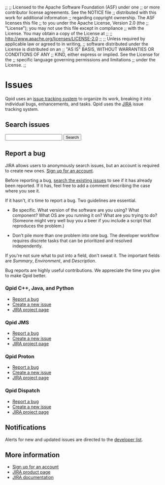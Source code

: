;;
;; Licensed to the Apache Software Foundation (ASF) under one
;; or more contributor license agreements.  See the NOTICE file
;; distributed with this work for additional information
;; regarding copyright ownership.  The ASF licenses this file
;; to you under the Apache License, Version 2.0 (the
;; "License"); you may not use this file except in compliance
;; with the License.  You may obtain a copy of the License at
;; 
;;   http://www.apache.org/licenses/LICENSE-2.0
;; 
;; Unless required by applicable law or agreed to in writing,
;; software distributed under the License is distributed on an
;; "AS IS" BASIS, WITHOUT WARRANTIES OR CONDITIONS OF ANY
;; KIND, either express or implied.  See the License for the
;; specific language governing permissions and limitations
;; under the License.
;;

# Issues

Qpid uses an
[issue tracking system](http://en.wikipedia.org/wiki/Issue_tracking_system)
to organize its work, breaking it into individual bugs, enhancements,
and tasks.  Qpid uses the
[JIRA](http://www.atlassian.com/software/jira/overview) issue tracking
system.

## Search issues

<form id="-jira-search-form">
  <input name="text" type="text"/>
  <button type="submit">Search</button>
</form>

## Report a bug

JIRA allows users to anonymously search issues, but an account is
required to create new ones.  [Sign up for an
account](https://issues.apache.org/jira/secure/Signup!default.jspa).

Before reporting a bug, [search the existing issues](#search-issues)
to see if it has already been reported.  If it has, feel free to add a
comment describing the case where you see it.

If it hasn't, it's time to report a bug.  Two guidelines are
essential.

 - Be specific.  What version of the software are you using?  What
   component?  What OS are you running it on?  What are you trying to
   do?  (Someone might very well buy you a beer if you include a
   script that reproduces the problem.)

 - Don't pile more than one problem into one bug.  The developer
   workflow requires discrete tasks that can be prioritized and
   resolved independently.

If you're not sure what to put into a field, don't sweat it.  The
important fields are *Summary*, *Environment*, and *Description*.

Bug reports are highly useful contributions.  We appreciate the time
you give to make Qpid better.

<div class="flex" markdown="1">
<section markdown="1">

### Qpid C++, Java, and Python

 - [Report a bug](https://issues.apache.org/jira/secure/CreateIssue.jspa?pid=12310520&amp;issuetype=1&amp;priority=3)
 - [Create a new issue](https://issues.apache.org/jira/secure/CreateIssue.jspa?pid=12310520)
 - [JIRA project page](https://issues.apache.org/jira/browse/QPID)

</section>
<section markdown="1">

### Qpid JMS

 - [Report a bug](https://issues.apache.org/jira/secure/CreateIssue.jspa?pid=12314524&amp;issuetype=1&amp;priority=3)
 - [Create a new issue](https://issues.apache.org/jira/secure/CreateIssue.jspa?pid=12314524)
 - [JIRA project page](https://issues.apache.org/jira/browse/QPIDJMS)

</section>
<section markdown="1">

### Qpid Proton

 - [Report a bug](https://issues.apache.org/jira/secure/CreateIssue.jspa?pid=12313720&amp;issuetype=1&amp;priority=3)
 - [Create a new issue](https://issues.apache.org/jira/secure/CreateIssue.jspa?pid=12313720)
 - [JIRA project page](https://issues.apache.org/jira/browse/PROTON)

</section>
<section markdown="1">

### Qpid Dispatch

 - [Report a bug](https://issues.apache.org/jira/secure/CreateIssue.jspa?pid=12315321&amp;issuetype=1&amp;priority=3)
 - [Create a new issue](https://issues.apache.org/jira/secure/CreateIssue.jspa?pid=12315321)
 - [JIRA project page](https://issues.apache.org/jira/browse/DISPATCH)

</section>
</div>

## Notifications

Alerts for new and updated issues are directed to the
[developer list]({{site.url}}/discussion.html#mailing-lists).

## More information

 - [Sign up for an account](https://issues.apache.org/jira/secure/Signup!default.jspa)
 - [JIRA product page](http://www.atlassian.com/software/jira/overview)
 - [JIRA documentation](http://www.atlassian.com/software/jira/docs/latest/)
